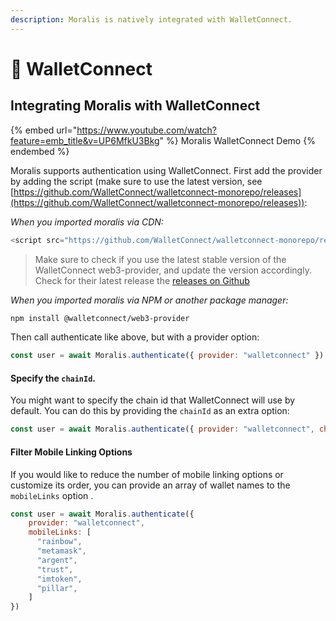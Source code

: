 ```yaml
---
description: Moralis is natively integrated with WalletConnect.
---
```


# 📲 WalletConnect

## Integrating Moralis with WalletConnect

{% embed url="https://www.youtube.com/watch?feature=emb_title&v=UP6MfkU3Bkg" %}
Moralis WalletConnect Demo
{% endembed %}

Moralis supports authentication using WalletConnect. First add the provider by adding the script (make sure to use the latest version, see [https://github.com/WalletConnect/walletconnect-monorepo/releases](https://github.com/WalletConnect/walletconnect-monorepo/releases)):

_When you imported moralis via CDN:_

```javascript
<script src="https://github.com/WalletConnect/walletconnect-monorepo/releases/download/1.7.1/web3-provider.min.js"></script>
```

> Make sure to check if you use the latest stable version of the WalletConnect web3-provider, and update the version accordingly. Check for their latest release the [releases on Github](https://github.com/WalletConnect/walletconnect-monorepo/releases/)

_When you imported moralis via NPM or another package manager:_

```bash
npm install @walletconnect/web3-provider
```

Then call authenticate like above, but with a provider option:

```javascript
const user = await Moralis.authenticate({ provider: "walletconnect" })
```

#### Specify the `chainId`.

You might want to specify the chain id that WalletConnect will use by default. You can do this by providing the `chainId` as an extra option:

```javascript
const user = await Moralis.authenticate({ provider: "walletconnect", chainId: 56 })
```

#### Filter Mobile Linking Options

If you would like to reduce the number of mobile linking options or customize its order, you can provide an array of wallet names to the `mobileLinks` option .

```javascript
const user = await Moralis.authenticate({ 
    provider: "walletconnect", 
    mobileLinks: [
      "rainbow",
      "metamask",
      "argent",
      "trust",
      "imtoken",
      "pillar",
    ] 
})
```
